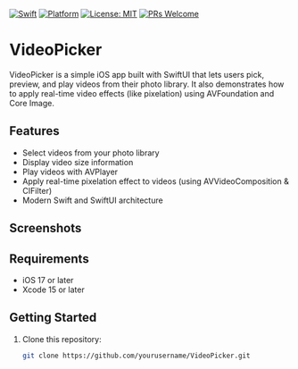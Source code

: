 [![Swift](https://img.shields.io/badge/Swift-5.9-orange.svg)](https://swift.org)
[![Platform](https://img.shields.io/badge/platform-iOS-lightgrey.svg)](https://developer.apple.com/ios/)
[![License: MIT](https://img.shields.io/badge/License-MIT-blue.svg)](LICENSE)
[![PRs Welcome](https://img.shields.io/badge/PRs-welcome-brightgreen.svg)](https://github.com/yourusername/VideoPicker/pulls)

# VideoPicker

VideoPicker is a simple iOS app built with SwiftUI that lets users pick, preview, and play videos from their photo library. It also demonstrates how to apply real-time video effects (like pixelation) using AVFoundation and Core Image.

## Features
- Select videos from your photo library
- Display video size information
- Play videos with AVPlayer
- Apply real-time pixelation effect to videos (using AVVideoComposition & CIFilter)
- Modern Swift and SwiftUI architecture

## Screenshots
<!-- Add screenshots here -->

## Requirements
- iOS 17 or later
- Xcode 15 or later

## Getting Started
1. Clone this repository:
   ```sh
   git clone https://github.com/yourusername/VideoPicker.git


